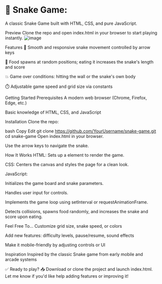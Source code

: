 <h1>🐍 Snake Game:</h1>

A classic Snake Game built with HTML, CSS, and pure JavaScript.

Preview
Clone the repo and open index.html in your browser to start playing instantly.
![image](https://github.com/user-attachments/assets/165649d6-91d3-4b48-bd92-b8a03470c486)


Features
🎯 Smooth and responsive snake movement controlled by arrow keys

🍎 Food spawns at random positions; eating it increases the snake's length and score

💥 Game over conditions: hitting the wall or the snake's own body

⏱️ Adjustable game speed and grid size via constants

Getting Started
Prerequisites
A modern web browser (Chrome, Firefox, Edge, etc.)

Basic knowledge of HTML, CSS, and JavaScript

Installation
Clone the repo:

bash
Copy
Edit
git clone https://github.com/YourUsername/snake-game.git
cd snake-game
Open index.html in your browser.

Use the arrow keys to navigate the snake.

How It Works
HTML: Sets up a <canvas> element to render the game.

CSS: Centers the canvas and styles the page for a clean look.

JavaScript:

Initializes the game board and snake parameters.

Handles user input for controls.

Implements the game loop using setInterval or requestAnimationFrame.

Detects collisions, spawns food randomly, and increases the snake and score upon eating.

Feel Free To...
Customize grid size, snake speed, or colors

Add new features: difficulty levels, pause/resume, sound effects

Make it mobile-friendly by adjusting controls or UI

Inspiration
Inspired by the classic Snake game from early mobile and arcade systems

✅ Ready to play?
📥 Download or clone the project and launch index.html.
Let me know if you'd like help adding features or improving it!
